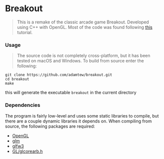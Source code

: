 # Breakout

> This is a remake of the classic arcade game Breakout. Developed using C++ with OpenGL. Most of the code was found following [this](https://learnopengl.com/#!In-Practice/2D-Game/Breakout) tutorial.

### Usage

> The source code is not completely cross-platform, but it has been tested on macOS and Windows. To build from source enter the following:

```
git clone https://github.com/adamtew/breakout.git
cd breakout
make
```
this will generate the executable `breakout` in the current directory

### Dependencies

The program is fairly low-level and uses some static libraries to compile, but there are a couple dynamic libraries it depends on. When compiling from source, the following packages are required:

- [OpenGL](https://www.opengl.org/)
- [glm](http://glm.g-truc.net/0.9.8/index.html)
- [glfw3](http://www.glfw.org/)
- [GL/glcorearb.h](https://www.khronos.org/registry/OpenGL/api/GL/glcorearb.h)


